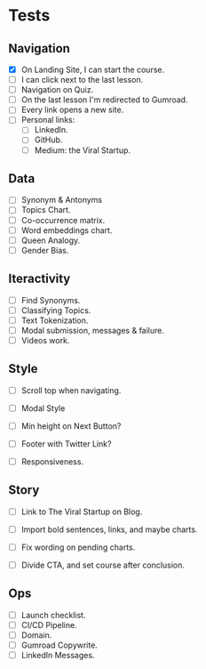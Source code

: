 # Tests

## Navigation
- [X] On Landing Site, I can start the course.
- [ ] I can click next to the last lesson.
- [ ] Navigation on Quiz.
- [ ] On the last lesson I'm redirected to Gumroad.
- [ ] Every link opens a new site.
- [ ] Personal links:
    - [ ] LinkedIn.
    - [ ] GitHub.
    - [ ] Medium: the Viral Startup.

## Data
- [ ] Synonym & Antonyms
- [ ] Topics Chart.
- [ ] Co-occurrence matrix.
- [ ] Word embeddings chart.
- [ ] Queen Analogy.
- [ ] Gender Bias.

## Iteractivity
- [ ] Find Synonyms.
- [ ] Classifying Topics.
- [ ] Text Tokenization.
- [ ] Modal submission, messages & failure.
- [ ] Videos work.

## Style
- [ ] Scroll top when navigating.
- [ ] Modal Style
- [ ] Min height on Next Button?
- [ ] Footer with Twitter Link?
- [ ] Responsiveness.
 

## Story
- [ ] Link to The Viral Startup on Blog.
- [ ] Import bold sentences, links, and maybe charts.
- [ ] Fix wording on pending charts.
- [ ] Divide CTA, and set course after conclusion.


## Ops
- [ ] Launch checklist.
- [ ] CI/CD Pipeline.
- [ ] Domain.
- [ ] Gumroad Copywrite.
- [ ] LinkedIn Messages.
